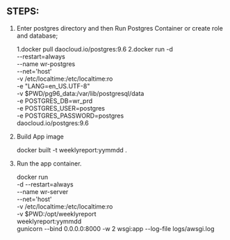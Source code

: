 ## STEPS:
1. Enter postgres directory and then Run Postgres Container or create role and database;

    1.docker pull daocloud.io/postgres:9.6
    2.docker run -d \
               --restart=always \
               --name wr-postgres \
               --net='host' \
               -v /etc/localtime:/etc/localtime:ro \
               -e "LANG=en_US.UTF-8" \
               -v $PWD/pg96_data:/var/lib/postgresql/data \
               -e POSTGRES_DB=wr_prd \
               -e POSTGRES_USER=postgres \
               -e POSTGRES_PASSWORD=postgres \
               daocloud.io/postgres:9.6
           
2. Build App image
    
    docker built -t weeklyreport:yymmdd .
   
3. Run the app container.

     docker run \
                -d --restart=always \
                --name wr-server \
                --net='host' \
                -v /etc/localtime:/etc/localtime:ro \
                -v $PWD:/opt/weeklyreport \
                weeklyreport:yymmdd \
                gunicorn --bind 0.0.0.0:8000 -w 2 wsgi:app --log-file logs/awsgi.log